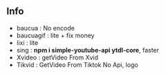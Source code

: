 ## Info
+ baucua : No encode
+ baucuagif : lite + fix money
+ lixi : lite
+ sing : **npm i simple-youtube-api ytdl-core**, faster
+ Xvideo : getVideo From Xvid
+ Tikvid : GetVideo From Tiktok No Api, logo